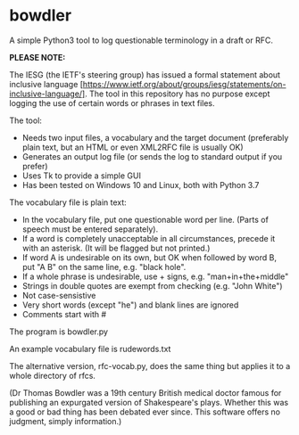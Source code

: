 # bowdler
 A simple Python3 tool to log questionable terminology in a draft or RFC.
 
**PLEASE NOTE:**

The IESG (the IETF's steering group) has issued a formal statement about inclusive language [https://www.ietf.org/about/groups/iesg/statements/on-inclusive-language/]. The tool in this repository has no purpose except logging the use of certain words or phrases in text files.

The tool:

- Needs two input files, a vocabulary and the target document (preferably plain text,
but an HTML or even XML2RFC file is usually OK)
- Generates an output log file (or sends the log to standard output if you prefer)
- Uses Tk to provide a simple GUI
- Has been tested on Windows 10 and Linux, both with Python 3.7

The vocabulary file is plain text:

- In the vocabulary file, put one questionable word per line.
  (Parts of speech must be entered separately).
- If a word is completely unacceptable in all circumstances,
  precede it with an asterisk. (It will be flagged but not printed.)
- If word A is undesirable on its own, but OK when followed by word B,
  put "A B" on the same line, e.g. "black hole".
- If a whole phrase is undesirable, use + signs, e.g. "man+in+the+middle"
- Strings in double quotes are exempt from checking (e.g. "John White")
- Not case-sensistive
- Very short words (except "he") and blank lines are ignored
- Comments start with #

The program is bowdler.py

An example vocabulary file is rudewords.txt

The alternative version, rfc-vocab.py, does the same thing but applies it to a whole directory of rfcs.

(Dr Thomas Bowdler was a 19th century British medical doctor famous for publishing an expurgated version of Shakespeare's plays. Whether this was a good or bad thing has been debated ever since. This software offers no judgment, simply information.)

